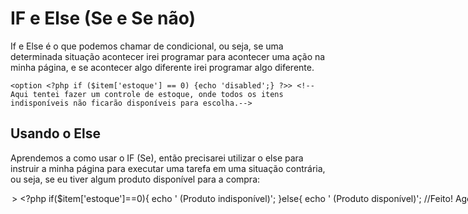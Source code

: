 # **IF e Else** (Se e Se não)

If e Else é o que podemos chamar de condicional, ou seja, se uma determinada situação acontecer irei programar para acontecer uma ação na minha página, e se acontecer algo diferente irei programar algo diferente.

```php+HTML
<option <?php if ($item['estoque'] == 0) {echo 'disabled';} ?>> <!--Aqui tentei fazer um controle de estoque, onde todos os itens indisponíveis não ficarão disponíveis para escolha.-->
```

## **Usando o Else**

Aprendemos a como usar o IF (Se), então precisarei utilizar o else para instruir a minha página para executar uma tarefa em uma situação contrária, ou seja, se eu tiver algum produto disponível para a compra:

<option <?php if ($item['estoque'] == 0) {echo 'disabled';} ?>>
				<?php echo $item['nome']; ?>

```php+HTML
			<?php 
				if($item['estoque']==0){
					echo ' (Produto indisponível)';
				}else{
					echo ' (Produto disponível)'; //Feito! Agora todos os produtos com estoque aparecerão como disponíveis.
				} 	
			?>
			</option>

		<?php } ?>
```

## **Usando o elseif (Se não se)**

Esse também pode ser usado como uma condicional para algo extremamente específico. E nesse exemplo mostrarei uma mensagem para o produto que possuir apenas uma única unidade no estoque

```php+HTML
			<?php 
				if($item['estoque']==0){
					echo ' (Produto indisponível)';
				} elseif($item['estoque']==1){ //Aqui irá destacar todos os produtos que tiverem uma única unidade
					echo ' (Última unidade)';
				}
				else{
					echo ' (Produto disponível)';
				} 	
			?>
			</option>
```